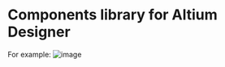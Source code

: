 # Components library for Altium Designer

For example: 
![image](https://user-images.githubusercontent.com/58175138/200134317-8a4210a9-eb61-459b-93f9-85c4728a6798.png)